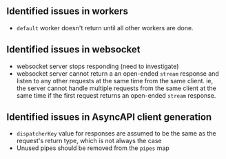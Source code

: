 ## Identified issues in workers
- `default` worker doesn't return until all other workers are done.

## Identified issues in websocket
- websocket server stops responding (need to investigate)
- websocket server cannot return a an open-ended `stream` response and listen to any other requests at the same time from the same client. ie, the server cannot handle multiple requests from the same client at the same time if the first request returns an open-ended `stream` response.

## Identified issues in AsyncAPI client generation
- `dispatcherKey` value for responses are assumed to be the same as the request's return type, which is not always the case
- Unused pipes should be removed from the `pipes` map
